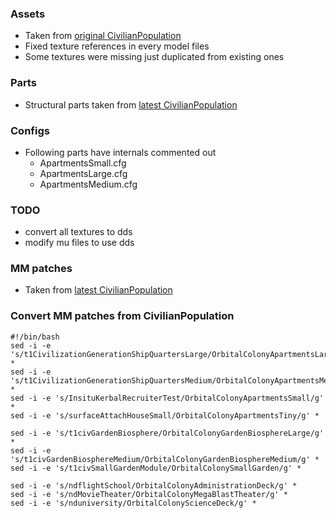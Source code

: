 
### Assets
- Taken from [original CivilianPopulation](https://github.com/rabidninjawombat/CivilianPopulation)
- Fixed texture references in every model files
- Some textures were missing just duplicated from existing ones

### Parts
- Structural parts taken from [latest CivilianPopulation](https://github.com/rleroy/CivilianPopulation)

### Configs
- Following parts have internals commented out
	- ApartmentsSmall.cfg
	- ApartmentsLarge.cfg
	- ApartmentsMedium.cfg

### TODO
- convert all textures to dds
- modify mu files to use dds

### MM patches
- Taken from [latest CivilianPopulation](https://github.com/rleroy/CivilianPopulation)

### Convert MM patches from CivilianPopulation
```
#!/bin/bash
sed -i -e 's/t1CivilizationGenerationShipQuartersLarge/OrbitalColonyApartmentsLarge/g' *
sed -i -e 's/t1CivilizationGenerationShipQuartersMedium/OrbitalColonyApartmentsMedium/g' *
sed -i -e 's/InsituKerbalRecruiterTest/OrbitalColonyApartmentsSmall/g' *
sed -i -e 's/surfaceAttachHouseSmall/OrbitalColonyApartmentsTiny/g' *

sed -i -e 's/t1civGardenBiosphere/OrbitalColonyGardenBiosphereLarge/g' *
sed -i -e 's/t1civGardenBiosphereMedium/OrbitalColonyGardenBiosphereMedium/g' *
sed -i -e 's/t1civSmallGardenModule/OrbitalColonySmallGarden/g' *

sed -i -e 's/ndflightSchool/OrbitalColonyAdministrationDeck/g' *
sed -i -e 's/ndMovieTheater/OrbitalColonyMegaBlastTheater/g' *
sed -i -e 's/nduniversity/OrbitalColonyScienceDeck/g' *
```
